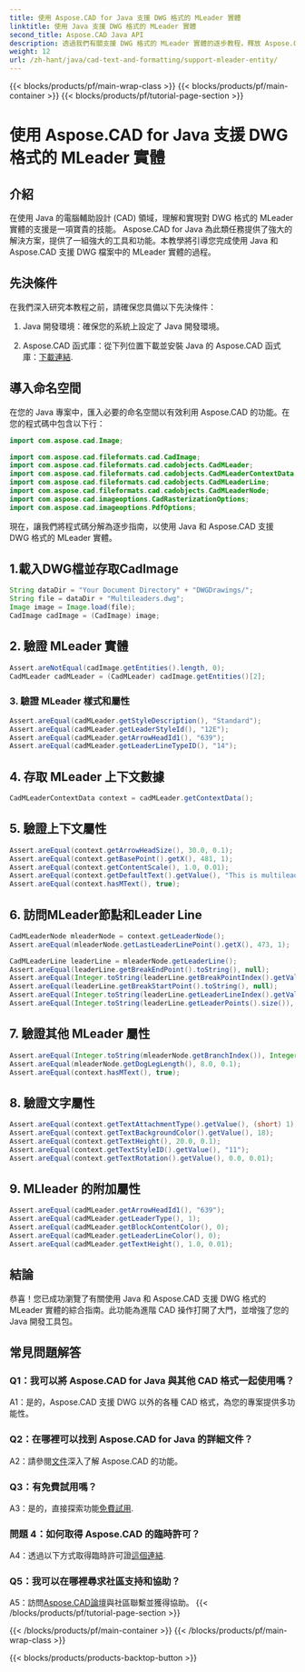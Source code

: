 ```yaml
---
title: 使用 Aspose.CAD for Java 支援 DWG 格式的 MLeader 實體
linktitle: 使用 Java 支援 DWG 格式的 MLeader 實體
second_title: Aspose.CAD Java API
description: 透過我們有關支援 DWG 格式的 MLeader 實體的逐步教程，釋放 Aspose.CAD for Java 的強大功能。
weight: 12
url: /zh-hant/java/cad-text-and-formatting/support-mleader-entity/
---
```


{{< blocks/products/pf/main-wrap-class >}}
{{< blocks/products/pf/main-container >}}
{{< blocks/products/pf/tutorial-page-section >}}

# 使用 Aspose.CAD for Java 支援 DWG 格式的 MLeader 實體

## 介紹

在使用 Java 的電腦輔助設計 (CAD) 領域，理解和實現對 DWG 格式的 MLeader 實體的支援是一項寶貴的技能。 Aspose.CAD for Java 為此類任務提供了強大的解決方案，提供了一組強大的工具和功能。本教學將引導您完成使用 Java 和 Aspose.CAD 支援 DWG 檔案中的 MLeader 實體的過程。

## 先決條件

在我們深入研究本教程之前，請確保您具備以下先決條件：

1. Java 開發環境：確保您的系統上設定了 Java 開發環境。

2.  Aspose.CAD 函式庫：從下列位置下載並安裝 Java 的 Aspose.CAD 函式庫：[下載連結](https://releases.aspose.com/cad/java/).

## 導入命名空間

在您的 Java 專案中，匯入必要的命名空間以有效利用 Aspose.CAD 的功能。在您的程式碼中包含以下行：

```java
import com.aspose.cad.Image;

import com.aspose.cad.fileformats.cad.CadImage;
import com.aspose.cad.fileformats.cad.cadobjects.CadMLeader;
import com.aspose.cad.fileformats.cad.cadobjects.CadMLeaderContextData;
import com.aspose.cad.fileformats.cad.cadobjects.CadMLeaderLine;
import com.aspose.cad.fileformats.cad.cadobjects.CadMLeaderNode;
import com.aspose.cad.imageoptions.CadRasterizationOptions;
import com.aspose.cad.imageoptions.PdfOptions;

```

現在，讓我們將程式碼分解為逐步指南，以使用 Java 和 Aspose.CAD 支援 DWG 格式的 MLeader 實體。

## 1.載入DWG檔並存取CadImage

```java
String dataDir = "Your Document Directory" + "DWGDrawings/";
String file = dataDir + "Multileaders.dwg";
Image image = Image.load(file);
CadImage cadImage = (CadImage) image;
```

## 2. 驗證 MLeader 實體

```java
Assert.areNotEqual(cadImage.getEntities().length, 0);
CadMLeader cadMLeader = (CadMLeader) cadImage.getEntities()[2];
```

### 3. 驗證 MLeader 樣式和屬性

```java
Assert.areEqual(cadMLeader.getStyleDescription(), "Standard");
Assert.areEqual(cadMLeader.getLeaderStyleId(), "12E");
Assert.areEqual(cadMLeader.getArrowHeadId1(), "639");
Assert.areEqual(cadMLeader.getLeaderLineTypeID(), "14");
```

## 4. 存取 MLeader 上下文數據

```java
CadMLeaderContextData context = cadMLeader.getContextData();
```

## 5. 驗證上下文屬性

```java
Assert.areEqual(context.getArrowHeadSize(), 30.0, 0.1);
Assert.areEqual(context.getBasePoint().getX(), 481, 1);
Assert.areEqual(context.getContentScale(), 1.0, 0.01);
Assert.areEqual(context.getDefaultText().getValue(), "This is multileader with huge text\\P{\\H1.5x;6666666666666666666666666666\\P}bbbbbbbbbbbbbbbbbbbbbbbbbbbbbbbbbbb");
Assert.areEqual(context.hasMText(), true);
```

## 6. 訪問MLeader節點和Leader Line

```java
CadMLeaderNode mleaderNode = context.getLeaderNode();
Assert.areEqual(mleaderNode.getLastLeaderLinePoint().getX(), 473, 1);

CadMLeaderLine leaderLine = mleaderNode.getLeaderLine();
Assert.areEqual(leaderLine.getBreakEndPoint().toString(), null);
Assert.areEqual(Integer.toString(leaderLine.getBreakPointIndex().getValue()), Integer.toString(0));
Assert.areEqual(leaderLine.getBreakStartPoint().toString(), null);
Assert.areEqual(Integer.toString(leaderLine.getLeaderLineIndex().getValue()), Integer.toString(0));
Assert.areEqual(Integer.toString(leaderLine.getLeaderPoints().size()), Integer.toString(4));
```

## 7. 驗證其他 MLeader 屬性

```java
Assert.areEqual(Integer.toString(mleaderNode.getBranchIndex()), Integer.toString(0));
Assert.areEqual(mleaderNode.getDogLegLength(), 8.0, 0.1);
Assert.areEqual(context.hasMText(), true);
```

## 8. 驗證文字屬性

```java
Assert.areEqual(context.getTextAttachmentType().getValue(), (short) 1);
Assert.areEqual(context.getTextBackgroundColor().getValue(), 18);
Assert.areEqual(context.getTextHeight(), 20.0, 0.1);
Assert.areEqual(context.getTextStyleID().getValue(), "11");
Assert.areEqual(context.getTextRotation().getValue(), 0.0, 0.01);
```

## 9. MLleader 的附加屬性

```java
Assert.areEqual(cadMLeader.getArrowHeadId1(), "639");
Assert.areEqual(cadMLeader.getLeaderType(), 1);
Assert.areEqual(cadMLeader.getBlockContentColor(), 0);
Assert.areEqual(cadMLeader.getLeaderLineColor(), 0);
Assert.areEqual(cadMLeader.getTextHeight(), 1.0, 0.01);
```

## 結論

恭喜！您已成功瀏覽了有關使用 Java 和 Aspose.CAD 支援 DWG 格式的 MLeader 實體的綜合指南。此功能為進階 CAD 操作打開了大門，並增強了您的 Java 開發工具包。

## 常見問題解答

### Q1：我可以將 Aspose.CAD for Java 與其他 CAD 格式一起使用嗎？

A1：是的，Aspose.CAD 支援 DWG 以外的各種 CAD 格式，為您的專案提供多功能性。

### Q2：在哪裡可以找到 Aspose.CAD for Java 的詳細文件？

 A2：請參閱[文件](https://reference.aspose.com/cad/java/)深入了解 Aspose.CAD 的功能。

### Q3：有免費試用嗎？

 A3：是的，直接探索功能[免費試用](https://releases.aspose.com/).

### 問題 4：如何取得 Aspose.CAD 的臨時許可？

A4：透過以下方式取得臨時許可證[這個連結](https://purchase.aspose.com/temporary-license/).

### Q5：我可以在哪裡尋求社區支持和協助？

A5：訪問[Aspose.CAD論壇](https://forum.aspose.com/c/cad/19)與社區聯繫並獲得協助。
{{< /blocks/products/pf/tutorial-page-section >}}

{{< /blocks/products/pf/main-container >}}
{{< /blocks/products/pf/main-wrap-class >}}

{{< blocks/products/products-backtop-button >}}

